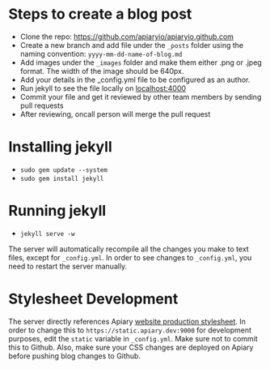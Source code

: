
# Steps to create a blog post

 - Clone the repo: https://github.com/apiaryio/apiaryio.github.com
 - Create a new branch and add file under the `_posts` folder using the naming 
 convention: `yyyy-mm-dd-name-of-blog.md`
 - Add images under the `_images` folder and make them either .png or .jpeg format. The width of the image should be 640px.
 - Add your details in the _config.yml file to be configured as an author.
 - Run jekyll to see the file locally on [localhost:4000](http://localhost:4000)
 - Commit your file and get it reviewed by other team members by sending pull requests
 - After reviewing, oncall person will merge the pull request


# Installing jekyll


- `sudo gem update --system`
- `sudo gem install jekyll`

# Running jekyll

- `jekyll serve -w`

The server will automatically recompile all the changes you make to text files, except for `_config.yml`. In order to see changes to `_config.yml`, you need to restart the server manually.

# Stylesheet Development

The server directly references Apiary [website production stylesheet](https://github.com/apiaryio/apiary/blob/master/public/styles/modules/website.styl). In order to change this to `https://static.apiary.dev:9000` for development purposes, edit the `static` variable in `_config.yml`. Make sure not to commit this to Github. Also, make sure your CSS changes are deployed on Apiary before pushing blog changes to Github.
